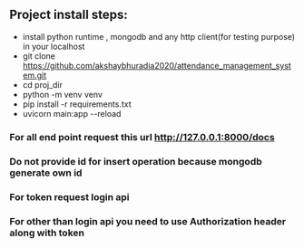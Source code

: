## Project install steps: ##
* install python runtime , mongodb and any http client(for testing purpose) in your localhost
* git clone https://github.com/akshaybhuradia2020/attendance_management_system.git
* cd proj_dir
* python -m venv venv
* pip install -r requirements.txt
* uvicorn main:app --reload


### For all end point request this url http://127.0.0.1:8000/docs ###
### Do not provide id for insert operation because mongodb generate own id ###
### For token request login api ###
### For other than login api you need to use Authorization header along with token ###
